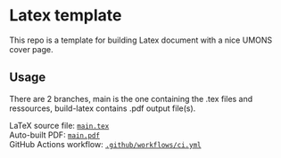 # Latex template

This repo is a template for building Latex document with a nice UMONS cover page.

## Usage

There are 2 branches, main is the one containing the .tex files and ressources, build-latex contains .pdf output file(s).  

LaTeX source file: [`main.tex`](main.tex)  
Auto-built PDF: [`main.pdf`](https://github.com/SIERRA-880/latex_template/blob/build-latex/main.pdf)  
GitHub Actions workflow: [`.github/workflows/ci.yml`](.github/workflows/ci.yml)
